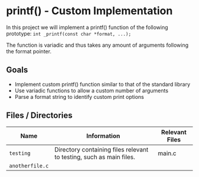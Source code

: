 # printf() - Custom Implementation
In this project we will implement a printf() function of the following prototype: `int _printf(const char *format, ...);`

The function is variadic and thus takes any amount of arguments following the format pointer.


## Goals

- Implement custom printf() function similar to that of the standard library
- Use variadic functions to allow a custom number of arguments
- Parse a format string to identify custom print options


## Files / Directories
|Name                |Information                        |Relevant Files                         |
|----------------|-------------------------------|-----------------------------|
|`testing`|Directory containing files relevant to testing, such as main files.|main.c|
|`anotherfile.c`|

